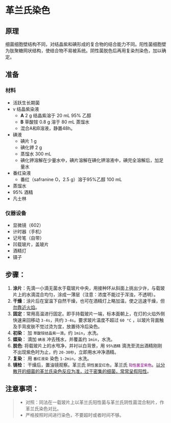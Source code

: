 # 革兰氏染色
## 原理
细菌细胞壁结构不同，对结晶紫和碘形成的复合物的结合能力不同。阳性菌细胞壁为肽聚糖网状结构，使结合物不易被系统。阴性菌脱色后再用复染剂染色，加以确定。
## 准备
### 材料
* 活跃生长期菌
* v 结晶紫染液
    - **A** 2 g 结晶紫溶于 20 mL 95% 乙醇
    - **B** 草酸铵 0.8 g 溶于 80 mL 蒸馏水
    -  混合A和B溶液，静置48h。
* 碘液
    - 碘片 1 g
    - 碘化钾 2 g
    - 蒸馏水 300 mL
    - 碘化钾溶解在少量水中，碘片溶解在碘化钾溶液中，碘完全溶解后，加足量水
* 番红染液
    - 番红（safranine O，2.5 g）溶于95%乙醇 100 mL
* 蒸馏水
* 95% 酒精
* 凡士林

### 仪器设备
* 显微镜（602）
* 计时器（手机）
* 记号笔（自带）
* 凹载玻片，盖玻片
* 酒精灯
* 镊子


## 步骤：

1. **涂片**：先滴一小滴无菌水于载玻片中央，用接种环从斜面上挑出少许，与载玻片上的水滴混合均匀，涂成一薄层（注意：浓度不能过于浑浊，不透明）。
2. **干燥**：涂片后在室温下自然干燥，也可在酒精灯上略加温，使之迅速干燥，但<u>勿靠近火焰</u>。
3. **固定**：常用高温进行固定。即手持载玻片一端，标本面朝上，在灯的火焰外侧快速来回移动 `3-4s`，共约 `3-4s`。要求玻片温度不超过 `60 °C` ，以玻片背面触及手背皮肤不觉过烫为宜，放置待冷后染色。
4. **初染**： 加 `草酸铵结晶紫一滴`，约 `1min`，水洗。
5. **媒染**： 滴加 `碘液` 冲去残水，并覆盖约 `1min`，水洗。
6. **脱色**: 将载玻片上的水甩净，并衬以白背景，用 `95%酒精` 滴洗至流出酒精刚刚不出现紫色时为止，约 `20-30秒`，立即用水冲净酒精。
7. **复染**： 用 `番红液染` 染色 `1-2min`，水洗。
8. **镜检**： 干燥后，置油镜观察。革兰氏 `阴性菌呈红色`，革兰氏 <code style = "color:purple !important">阳性菌呈紫色</code>。<u>以分散开的细菌的革兰氏染色反应为准，过于密集的细菌，常常呈假阳性</u>。

##  注意事项：
> * 对照：同法在一载玻片上以革兰氏阳性菌与革兰氏阴性菌混合制片，作革兰氏染色对比。
> *  严格按照时间进行染色，不要超时或者时间不够。

